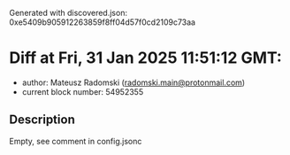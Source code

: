 Generated with discovered.json: 0xe5409b905912263859f8ff04d57f0cd2109c73aa

# Diff at Fri, 31 Jan 2025 11:51:12 GMT:

- author: Mateusz Radomski (<radomski.main@protonmail.com>)
- current block number: 54952355

## Description

Empty, see comment in config.jsonc
